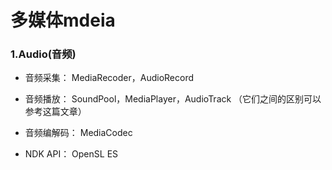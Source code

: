 
# 多媒体mdeia


###  1.Audio(音频)

- 音频采集：  MediaRecoder，AudioRecord

- 音频播放：  SoundPool，MediaPlayer，AudioTrack （它们之间的区别可以参考这篇文章）

- 音频编解码： MediaCodec

- NDK API：   OpenSL ES

